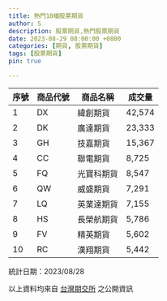 ```yaml
---
title: 熱門10檔股票期貨
author: S
description: 股票期貨,熱門股票期貨
date: 2023-08-29 08:00:00 +0800
categories: [期貨, 股票期貨]
tags: [股票期貨]
pin: true

---
```

| 序號 | 商品代號 | 商品名稱  | 成交量     |
|----|------|-------|---------|
| 1  | DX   | 緯創期貨  | 42,574  |
| 2  | DK   | 廣達期貨  | 23,333  |
| 3  | GH   | 技嘉期貨  | 15,367  |
| 4  | CC   | 聯電期貨  | 8,725   |
| 5  | FQ   | 光寶科期貨 | 8,547   |
| 6  | QW   | 威盛期貨  | 7,291   |
| 7  | LQ   | 英業達期貨 | 7,155   |
| 8  | HS   | 長榮航期貨 | 5,786   |
| 9  | FV   | 精英期貨  | 5,602   |
| 10 | RC   | 漢翔期貨  | 5,442   |


統計日期：2023/08/28

以上資料均來自 [台灣期交所](https://www.taifex.com.tw/cht/index) 之公開資訊

<!-- ## 開戶方式

+ 臨櫃開戶(台北市中正區重慶南路一段2號8樓)

+ 線上開戶

+ 預約外開 (立即加 **[Line  ](https://line.me/ti/p/r6s_aDAbYM)**      預約開戶)

## **線上** 開戶資格

+ **未**在本公司開立期貨帳戶，或已有帳戶半年內未交易者。     

+ 限中華民國籍自然人(非本國籍須預約臨櫃開戶)，且年滿**20**歲未超過**70**歲者        
(超過70歲者須至臨櫃辦理開戶  **[立即加LINE預約開戶](https://reurl.cc/GA0AyA)**)

+ 僅具中華民國稅務居民身份 (**[非本國籍請先閱讀](https://line.me/ti/p/r6s_aDAbYM)**)

+ 線上開戶額度為新台幣50萬不須財力證明，最高放寬至新台幣100萬(欲提高須臨櫃補齊印鑑資料)

## **線上** 開戶所需證件

+ 身分證之正面、反面圖檔

+ 第二身份證明文件 (健保卡、駕照、護照、戶口名簿、戶籍謄本) 正面圖檔

+ 網銀或實體存摺圖檔 (**存摺封面簽名及西元年月日**，約定出入金銀行使用)

+ 個人手持身份證及清楚合照,若有約定外幣存摺者需另持外幣存摺合照


## **臨櫃** 所需證件

+ 身分證正本

+ 第二證件正本（健保卡、駕照、護照、戶口名簿、戶籍謄本）擇一

+ 銀行存摺正本（入金可約定3個、出金只可約定1個）

+ 印章（可帶 可不帶）

+ 額度如需超過50萬，請備妥財力證明

    + 入金權益數做申請(最快最方便)      
    
    + 存款證明
        + 存款證明文件三日內最近一筆存款餘額為憑(需付存摺封面及內頁)

    + 不動產 ([不動產交易登錄資訊](http://lvr.land.moi.gov.tw))
        + 權狀影本、登記謄本  
        + 最近其地價稅單、房屋稅單  
    
 -->

